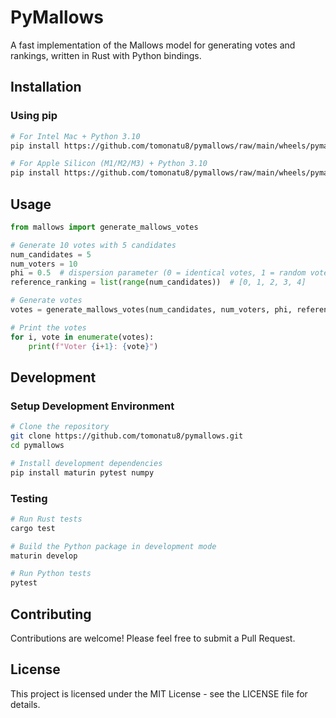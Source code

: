 # PyMallows

A fast implementation of the Mallows model for generating votes and rankings, written in Rust with Python bindings.

## Installation

### Using pip

```bash
# For Intel Mac + Python 3.10
pip install https://github.com/tomonatu8/pymallows/raw/main/wheels/pymallows-0.1.0-cp310-cp310-macosx_10_12_x86_64.whl

# For Apple Silicon (M1/M2/M3) + Python 3.10
pip install https://github.com/tomonatu8/pymallows/raw/main/wheels/pymallows-0.1.0-cp310-cp310-macosx_11_0_arm64.whl
```

## Usage

```python
from mallows import generate_mallows_votes

# Generate 10 votes with 5 candidates
num_candidates = 5
num_voters = 10
phi = 0.5  # dispersion parameter (0 = identical votes, 1 = random votes)
reference_ranking = list(range(num_candidates))  # [0, 1, 2, 3, 4]

# Generate votes
votes = generate_mallows_votes(num_candidates, num_voters, phi, reference_ranking)

# Print the votes
for i, vote in enumerate(votes):
    print(f"Voter {i+1}: {vote}")
```

## Development

### Setup Development Environment

```bash
# Clone the repository
git clone https://github.com/tomonatu8/pymallows.git
cd pymallows

# Install development dependencies
pip install maturin pytest numpy
```

### Testing

```bash
# Run Rust tests
cargo test

# Build the Python package in development mode
maturin develop

# Run Python tests
pytest
```

## Contributing

Contributions are welcome! Please feel free to submit a Pull Request.

## License

This project is licensed under the MIT License - see the LICENSE file for details.
